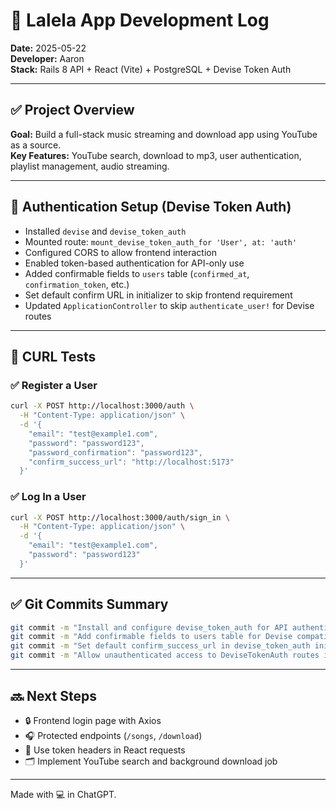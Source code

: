 # 📓 Lalela App Development Log

**Date:** 2025-05-22  
**Developer:** Aaron  
**Stack:** Rails 8 API + React (Vite) + PostgreSQL + Devise Token Auth

---

## ✅ Project Overview

**Goal:** Build a full-stack music streaming and download app using YouTube as a source.  
**Key Features:** YouTube search, download to mp3, user authentication, playlist management, audio streaming.

---

## 🔐 Authentication Setup (Devise Token Auth)

- Installed `devise` and `devise_token_auth`
- Mounted route: `mount_devise_token_auth_for 'User', at: 'auth'`
- Configured CORS to allow frontend interaction
- Enabled token-based authentication for API-only use
- Added confirmable fields to `users` table (`confirmed_at`, `confirmation_token`, etc.)
- Set default confirm URL in initializer to skip frontend requirement
- Updated `ApplicationController` to skip `authenticate_user!` for Devise routes

---

## 🧪 CURL Tests

### ✅ Register a User
```bash
curl -X POST http://localhost:3000/auth \
  -H "Content-Type: application/json" \
  -d '{ 
    "email": "test@example1.com", 
    "password": "password123", 
    "password_confirmation": "password123", 
    "confirm_success_url": "http://localhost:5173" 
  }'
```

### ✅ Log In a User
```bash
curl -X POST http://localhost:3000/auth/sign_in \
  -H "Content-Type: application/json" \
  -d '{ 
    "email": "test@example1.com", 
    "password": "password123" 
  }'
```

---

## ✅ Git Commits Summary

```bash
git commit -m "Install and configure devise_token_auth for API authentication"
git commit -m "Add confirmable fields to users table for Devise compatibility"
git commit -m "Set default confirm_success_url in devise_token_auth initializer"
git commit -m "Allow unauthenticated access to DeviseTokenAuth routes in development"
```

---

## 🔜 Next Steps

- 🔒 Frontend login page with Axios
- 🎧 Protected endpoints (`/songs`, `/download`)
- 🧰 Use token headers in React requests
- 🗂 Implement YouTube search and background download job

---

Made with 💻 in ChatGPT.
